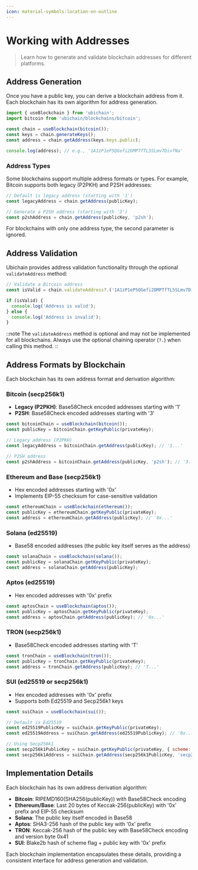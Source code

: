 ```yaml
---
icon: material-symbols:location-on-outline
---
```


# Working with Addresses

> Learn how to generate and validate blockchain addresses for different platforms.

## Address Generation

Once you have a public key, you can derive a blockchain address from it. Each blockchain has its own algorithm for address generation.

```js
import { useBlockchain } from 'ubichain';
import bitcoin from 'ubichain/blockchains/bitcoin';

const chain = useBlockchain(bitcoin());
const keys = chain.generateKeys();
const address = chain.getAddress(keys.keys.public);

console.log(address); // e.g., '1A1zP1eP5QGefi2DMPTfTL5SLmv7DivfNa'
```

### Address Types

Some blockchains support multiple address formats or types. For example, Bitcoin supports both legacy (P2PKH) and P2SH addresses:

```js
// Default is legacy address (starting with '1')
const legacyAddress = chain.getAddress(publicKey);

// Generate a P2SH address (starting with '3')
const p2shAddress = chain.getAddress(publicKey, 'p2sh');
```

For blockchains with only one address type, the second parameter is ignored.

## Address Validation

Ubichain provides address validation functionality through the optional `validateAddress` method:

```js
// Validate a Bitcoin address
const isValid = chain.validateAddress?.('1A1zP1eP5QGefi2DMPTfTL5SLmv7DivfNa');

if (isValid) {
  console.log('Address is valid');
} else {
  console.log('Address is invalid');
}
```

::note
The `validateAddress` method is optional and may not be implemented for all blockchains. Always use the optional chaining operator (`?.`) when calling this method.
::

## Address Formats by Blockchain

Each blockchain has its own address format and derivation algorithm:

### Bitcoin (secp256k1)

- **Legacy (P2PKH)**: Base58Check encoded addresses starting with '1'
- **P2SH**: Base58Check encoded addresses starting with '3'

```js
const bitcoinChain = useBlockchain(bitcoin());
const publicKey = bitcoinChain.getKeyPublic(privateKey);

// Legacy address (P2PKH)
const legacyAddress = bitcoinChain.getAddress(publicKey); // '1...'

// P2SH address
const p2shAddress = bitcoinChain.getAddress(publicKey, 'p2sh'); // '3...'
```

### Ethereum and Base (secp256k1)

- Hex encoded addresses starting with '0x'
- Implements EIP-55 checksum for case-sensitive validation

```js
const ethereumChain = useBlockchain(ethereum());
const publicKey = ethereumChain.getKeyPublic(privateKey);
const address = ethereumChain.getAddress(publicKey); // '0x...'
```

### Solana (ed25519)

- Base58 encoded addresses (the public key itself serves as the address)

```js
const solanaChain = useBlockchain(solana());
const publicKey = solanaChain.getKeyPublic(privateKey);
const address = solanaChain.getAddress(publicKey);
```

### Aptos (ed25519)

- Hex encoded addresses with '0x' prefix

```js
const aptosChain = useBlockchain(aptos());
const publicKey = aptosChain.getKeyPublic(privateKey);
const address = aptosChain.getAddress(publicKey); // '0x...'
```

### TRON (secp256k1)

- Base58Check encoded addresses starting with 'T'

```js
const tronChain = useBlockchain(tron());
const publicKey = tronChain.getKeyPublic(privateKey);
const address = tronChain.getAddress(publicKey); // 'T...'
```

### SUI (ed25519 or secp256k1)

- Hex encoded addresses with '0x' prefix
- Supports both Ed25519 and Secp256k1 keys

```js
const suiChain = useBlockchain(sui());

// Default is Ed25519
const ed25519PublicKey = suiChain.getKeyPublic(privateKey);
const ed25519Address = suiChain.getAddress(ed25519PublicKey); // '0x...'

// Using Secp256k1
const secp256k1PublicKey = suiChain.getKeyPublic(privateKey, { scheme: 'secp256k1' });
const secp256k1Address = suiChain.getAddress(secp256k1PublicKey, 'secp256k1'); // '0x...'
```

## Implementation Details

Each blockchain has its own address derivation algorithm:

- **Bitcoin**: RIPEMD160(SHA256(publicKey)) with Base58Check encoding
- **Ethereum/Base**: Last 20 bytes of Keccak-256(publicKey) with '0x' prefix and EIP-55 checksum
- **Solana**: The public key itself encoded in Base58
- **Aptos**: SHA3-256 hash of the public key with '0x' prefix
- **TRON**: Keccak-256 hash of the public key with Base58Check encoding and version byte 0x41
- **SUI**: Blake2b hash of scheme flag + public key with '0x' prefix

Each blockchain implementation encapsulates these details, providing a consistent interface for address generation and validation.